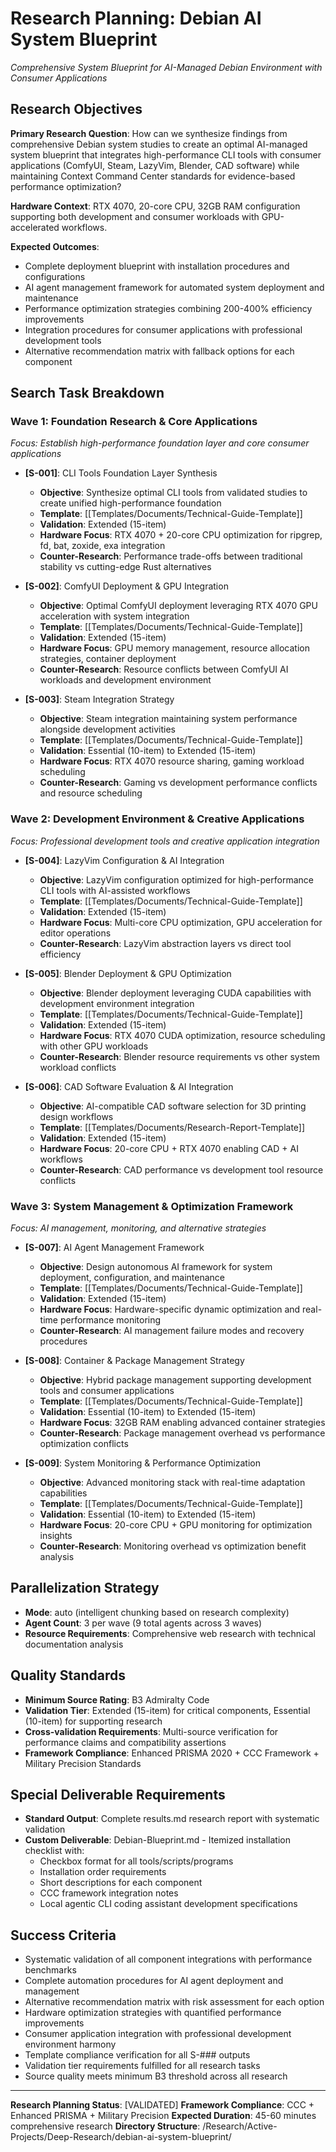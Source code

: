 # Research Planning: Debian AI System Blueprint
*Comprehensive System Blueprint for AI-Managed Debian Environment with Consumer Applications*

## Research Objectives

**Primary Research Question**: How can we synthesize findings from comprehensive Debian system studies to create an optimal AI-managed system blueprint that integrates high-performance CLI tools with consumer applications (ComfyUI, Steam, LazyVim, Blender, CAD software) while maintaining Context Command Center standards for evidence-based performance optimization?

**Hardware Context**: RTX 4070, 20-core CPU, 32GB RAM configuration supporting both development and consumer workloads with GPU-accelerated workflows.

**Expected Outcomes**:
- Complete deployment blueprint with installation procedures and configurations
- AI agent management framework for automated system deployment and maintenance
- Performance optimization strategies combining 200-400% efficiency improvements
- Integration procedures for consumer applications with professional development tools
- Alternative recommendation matrix with fallback options for each component

## Search Task Breakdown

### Wave 1: Foundation Research & Core Applications
*Focus: Establish high-performance foundation layer and core consumer applications*

- **[S-001]**: CLI Tools Foundation Layer Synthesis
  - **Objective**: Synthesize optimal CLI tools from validated studies to create unified high-performance foundation
  - **Template**: [[Templates/Documents/Technical-Guide-Template]]
  - **Validation**: Extended (15-item)
  - **Hardware Focus**: RTX 4070 + 20-core CPU optimization for ripgrep, fd, bat, zoxide, exa integration
  - **Counter-Research**: Performance trade-offs between traditional stability vs cutting-edge Rust alternatives

- **[S-002]**: ComfyUI Deployment & GPU Integration
  - **Objective**: Optimal ComfyUI deployment leveraging RTX 4070 GPU acceleration with system integration
  - **Template**: [[Templates/Documents/Technical-Guide-Template]]
  - **Validation**: Extended (15-item)
  - **Hardware Focus**: GPU memory management, resource allocation strategies, container deployment
  - **Counter-Research**: Resource conflicts between ComfyUI AI workloads and development environment

- **[S-003]**: Steam Integration Strategy
  - **Objective**: Steam integration maintaining system performance alongside development activities
  - **Template**: [[Templates/Documents/Technical-Guide-Template]]
  - **Validation**: Essential (10-item) to Extended (15-item)
  - **Hardware Focus**: RTX 4070 resource sharing, gaming workload scheduling
  - **Counter-Research**: Gaming vs development performance conflicts and resource scheduling

### Wave 2: Development Environment & Creative Applications
*Focus: Professional development tools and creative application integration*

- **[S-004]**: LazyVim Configuration & AI Integration
  - **Objective**: LazyVim configuration optimized for high-performance CLI tools with AI-assisted workflows
  - **Template**: [[Templates/Documents/Technical-Guide-Template]]
  - **Validation**: Extended (15-item)
  - **Hardware Focus**: Multi-core CPU optimization, GPU acceleration for editor operations
  - **Counter-Research**: LazyVim abstraction layers vs direct tool efficiency

- **[S-005]**: Blender Deployment & GPU Optimization
  - **Objective**: Blender deployment leveraging CUDA capabilities with development environment integration
  - **Template**: [[Templates/Documents/Technical-Guide-Template]]
  - **Validation**: Extended (15-item)
  - **Hardware Focus**: RTX 4070 CUDA optimization, resource scheduling with other GPU workloads
  - **Counter-Research**: Blender resource requirements vs other system workload conflicts

- **[S-006]**: CAD Software Evaluation & AI Integration
  - **Objective**: AI-compatible CAD software selection for 3D printing design workflows
  - **Template**: [[Templates/Documents/Research-Report-Template]]
  - **Validation**: Extended (15-item)
  - **Hardware Focus**: 20-core CPU + RTX 4070 enabling CAD + AI workflows
  - **Counter-Research**: CAD performance vs development tool resource conflicts

### Wave 3: System Management & Optimization Framework
*Focus: AI management, monitoring, and alternative strategies*

- **[S-007]**: AI Agent Management Framework
  - **Objective**: Design autonomous AI framework for system deployment, configuration, and maintenance
  - **Template**: [[Templates/Documents/Technical-Guide-Template]]
  - **Validation**: Extended (15-item)
  - **Hardware Focus**: Hardware-specific dynamic optimization and real-time performance monitoring
  - **Counter-Research**: AI management failure modes and recovery procedures

- **[S-008]**: Container & Package Management Strategy
  - **Objective**: Hybrid package management supporting development tools and consumer applications
  - **Template**: [[Templates/Documents/Technical-Guide-Template]]
  - **Validation**: Essential (10-item) to Extended (15-item)
  - **Hardware Focus**: 32GB RAM enabling advanced container strategies
  - **Counter-Research**: Package management overhead vs performance optimization conflicts

- **[S-009]**: System Monitoring & Performance Optimization
  - **Objective**: Advanced monitoring stack with real-time adaptation capabilities
  - **Template**: [[Templates/Documents/Technical-Guide-Template]]
  - **Validation**: Essential (10-item) to Extended (15-item)
  - **Hardware Focus**: 20-core CPU + GPU monitoring for optimization insights
  - **Counter-Research**: Monitoring overhead vs optimization benefit analysis

## Parallelization Strategy
- **Mode**: auto (intelligent chunking based on research complexity)
- **Agent Count**: 3 per wave (9 total agents across 3 waves)
- **Resource Requirements**: Comprehensive web research with technical documentation analysis

## Quality Standards
- **Minimum Source Rating**: B3 Admiralty Code
- **Validation Tier**: Extended (15-item) for critical components, Essential (10-item) for supporting research
- **Cross-validation Requirements**: Multi-source verification for performance claims and compatibility assertions
- **Framework Compliance**: Enhanced PRISMA 2020 + CCC Framework + Military Precision Standards

## Special Deliverable Requirements
- **Standard Output**: Complete results.md research report with systematic validation
- **Custom Deliverable**: Debian-Blueprint.md - Itemized installation checklist with:
  - Checkbox format for all tools/scripts/programs
  - Installation order requirements
  - Short descriptions for each component
  - CCC framework integration notes
  - Local agentic CLI coding assistant development specifications

## Success Criteria
- Systematic validation of all component integrations with performance benchmarks
- Complete automation procedures for AI agent deployment and management
- Alternative recommendation matrix with risk assessment for each option
- Hardware optimization strategies with quantified performance improvements
- Consumer application integration with professional development environment harmony
- Template compliance verification for all S-### outputs
- Validation tier requirements fulfilled for all research tasks
- Source quality meets minimum B3 threshold across all research

---
**Research Planning Status**: [VALIDATED]
**Framework Compliance**: CCC + Enhanced PRISMA + Military Precision
**Expected Duration**: 45-60 minutes comprehensive research
**Directory Structure**: /Research/Active-Projects/Deep-Research/debian-ai-system-blueprint/